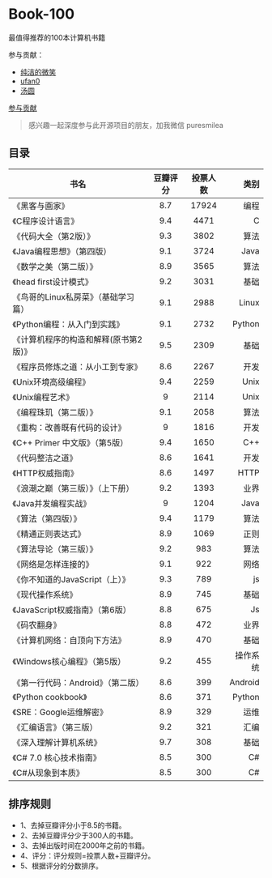 # Book-100

最值得推荐的100本计算机书籍

参与贡献：

- [纯洁的微笑](https://github.com/ityouknow)
- [ufan0](https://github.com/ufan0/)
- [汤圆](https://github.com/tangyuan-hub)

[参与贡献](https://github.com/ityouknow/book-100/issues/new)

> 感兴趣一起深度参与此开源项目的朋友，加我微信 puresmilea




## 目录

| 书名        |   豆瓣评分    |   投票人数    | 类别 |
| ------------- |:-------------:| :-------------: |      -----:|
|《黑客与画家》|8.7|17924|编程|
|《C程序设计语言》|9.4|4471|C|
|《代码大全（第2版）》|9.3|3802|算法|
|《Java编程思想》（第四版）|9.1|3724|Java|
|《数学之美（第二版）》|8.9|3565|算法|
|《head first设计模式》|9.2|3031|基础|
|《鸟哥的Linux私房菜》（基础学习篇）|9.1|2988|Linux|
|《Python编程：从入门到实践》|9.1|2732|Python|
|《计算机程序的构造和解释(原书第2版)》|9.5|2309|基础|
|《程序员修炼之道：从小工到专家》|8.6|2267|开发|
|《Unix环境高级编程》|9.4|2259|Unix|
|《Unix编程艺术》|9|2114|Unix|
|《编程珠玑（第二版）》|9.1|2058|算法|
|《重构：改善既有代码的设计》|9|1816|开发|
|《C++ Primer 中文版》（第5版）|9.4|1650|C++|
|《代码整洁之道》|8.6|1641|开发|
|《HTTP权威指南》|8.6|1497|HTTP|
|《浪潮之巅（第三版）》（上下册）|9.2|1393|业界|
|《Java并发编程实战》|9|1204|Java|
|《算法（第四版）》|9.4|1179|算法|
|《精通正则表达式》|8.9|1069|正则|
|《算法导论（第三版）》|9.2|983|算法|
|《网络是怎样连接的》|9.1|922|网络|
|《你不知道的JavaScript（上）》|9.3|789|js|
|《现代操作系统》|8.9|745|基础|
|《JavaScript权威指南》（第6版）|8.8|675|Js|
|《码农翻身》|8.8|472|业界|
|《计算机网络：自顶向下方法》|8.9|470|基础|
|《Windows核心编程》（第5版）|9.2|455|操作系统|
|《第一行代码：Android》（第二版）|8.6|399|Android|
|《Python cookbook》|8.6|371|Python|
|《SRE：Google运维解密》|8.9|329|运维|
|《汇编语言》（第三版）|9.2|321|汇编|
|《深入理解计算机系统》|9.7|308|基础|
|《C# 7.0 核心技术指南》|8.5|300|C#|
|《C#从现象到本质》|8.5|300|C#|






## 排序规则

- 1、去掉豆瓣评分小于8.5的书籍。
- 2、去掉豆瓣评分少于300人的书籍。
- 3、去掉出版时间在2000年之前的书籍。
- 4、评分：评分规则=投票人数+豆瓣评分。
- 5、根据评分的分数排序。



